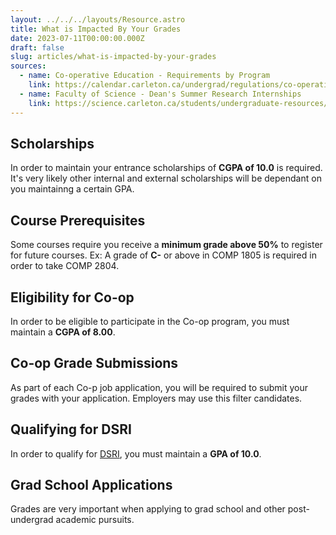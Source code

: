 ```yaml
---
layout: ../../../layouts/Resource.astro
title: What is Impacted By Your Grades
date: 2023-07-11T00:00:00.000Z
draft: false
slug: articles/what-is-impacted-by-your-grades
sources:
  - name: Co-operative Education - Requirements by Program
    link: https://calendar.carleton.ca/undergrad/regulations/co-operativeeducation/
  - name: Faculty of Science - Dean's Summer Research Internships
    link: https://science.carleton.ca/students/undergraduate-resources/deans-summer-research-internships/
---
```


## Scholarships

In order to maintain your entrance scholarships of **CGPA of 10.0** is required. It's very likely other internal and external scholarships will be dependant on you maintainng a certain GPA.

## Course Prerequisites

Some courses require you receive a **minimum grade above 50%** to register for future courses. Ex: A grade of **C-** or above in COMP 1805 is required in order to take COMP 2804.

## Eligibility for Co-op

In order to be eligible to participate in the Co-op program, you must maintain a **CGPA of 8.00**.

## Co-op Grade Submissions

As part of each Co-p job application, you will be required to submit your grades with your application. Employers may use this filter candidates.

## Qualifying for DSRI

In order to qualify for [DSRI](/careers/carleton-opportunities/dsri/), you must maintain a **GPA of 10.0**.

## Grad School Applications

Grades are very important when applying to grad school and other post-undergrad academic pursuits.

